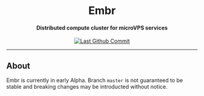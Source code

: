 <h1 align="center">
	<br>
		Embr
	<br>
</h1>
<h4 align="center">
	Distributed compute cluster for microVPS services
</h4>
<p align="center">
	<a href="https://github.com/VikeLabs/Embr/commits"><img src="https://img.shields.io/github/last-commit/VikeLabs/Embr?style=for-the-badge" alt="Last Github Commit"></a>
</p>

---

## About
Embr is currently in early Alpha. Branch `master` is not guaranteed to be stable and breaking changes may be introducted without notice.
